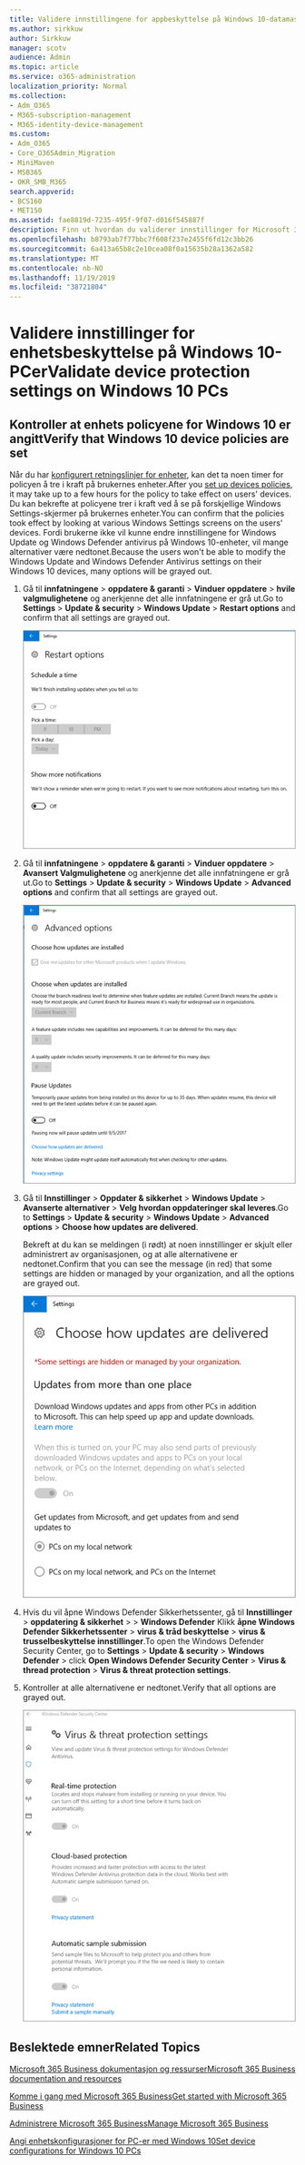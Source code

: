 ```yaml
---
title: Validere innstillingene for appbeskyttelse på Windows 10-datamaskiner
ms.author: sirkkuw
author: Sirkkuw
manager: scotv
audience: Admin
ms.topic: article
ms.service: o365-administration
localization_priority: Normal
ms.collection:
- Adm_O365
- M365-subscription-management
- M365-identity-device-management
ms.custom:
- Adm_O365
- Core_O365Admin_Migration
- MiniMaven
- MSB365
- OKR_SMB_M365
search.appverid:
- BCS160
- MET150
ms.assetid: fae8819d-7235-495f-9f07-d016f545887f
description: Finn ut hvordan du validerer innstillinger for Microsoft 365 for Business-apper på Windows 10-enheter.
ms.openlocfilehash: b8793ab7f77bbc7f608f237e2455f6fd12c3bb26
ms.sourcegitcommit: 6a413a65b8c2e10cea08f0a15635b28a1362a582
ms.translationtype: MT
ms.contentlocale: nb-NO
ms.lasthandoff: 11/19/2019
ms.locfileid: "38721804"
---
```

# <a name="validate-device-protection-settings-on-windows-10-pcs"></a><span data-ttu-id="48652-103">Validere innstillinger for enhetsbeskyttelse på Windows 10-PCer</span><span class="sxs-lookup"><span data-stu-id="48652-103">Validate device protection settings on Windows 10 PCs</span></span>

## <a name="verify-that-windows-10-device-policies-are-set"></a><span data-ttu-id="48652-104">Kontroller at enhets policyene for Windows 10 er angitt</span><span class="sxs-lookup"><span data-stu-id="48652-104">Verify that Windows 10 device policies are set</span></span>

<span data-ttu-id="48652-105">Når du har [konfigurert retningslinjer for enheter](protection-settings-for-windows-10-pcs.md), kan det ta noen timer for policyen å tre i kraft på brukernes enheter.</span><span class="sxs-lookup"><span data-stu-id="48652-105">After you [set up devices policies](protection-settings-for-windows-10-pcs.md), it may take up to a few hours for the policy to take effect on users' devices.</span></span> <span data-ttu-id="48652-106">Du kan bekrefte at policyene trer i kraft ved å se på forskjellige Windows Settings-skjermer på brukernes enheter.</span><span class="sxs-lookup"><span data-stu-id="48652-106">You can confirm that the policies took effect by looking at various Windows Settings screens on the users' devices.</span></span> <span data-ttu-id="48652-107">Fordi brukerne ikke vil kunne endre innstillingene for Windows Update og Windows Defender antivirus på Windows 10-enheter, vil mange alternativer være nedtonet.</span><span class="sxs-lookup"><span data-stu-id="48652-107">Because the users won't be able to modify the Windows Update and Windows Defender Antivirus settings on their Windows 10 devices, many options will be grayed out.</span></span>
  
1. <span data-ttu-id="48652-108">Gå til **innfatningene** \> **oppdatere &amp; garanti** \> **Vinduer oppdatere** \> **hvile valgmulighetene** og anerkjenne det alle innfatningene er grå ut.</span><span class="sxs-lookup"><span data-stu-id="48652-108">Go to **Settings** \> **Update &amp; security** \> **Windows Update** \> **Restart options** and confirm that all settings are grayed out.</span></span> 
    
    ![Alle hvile valgmulighetene er grå ut.](media/31308da9-18b0-47c5-bbf6-d5fa6747c376.png)
  
2. <span data-ttu-id="48652-110">Gå til **innfatningene** \> **oppdatere &amp; garanti** \> **Vinduer oppdatere** \> **Avansert Valgmulighetene** og anerkjenne det alle innfatningene er grå ut.</span><span class="sxs-lookup"><span data-stu-id="48652-110">Go to **Settings** \> **Update &amp; security** \> **Windows Update** \> **Advanced options** and confirm that all settings are grayed out.</span></span> 
    
    ![Vinduer avansert oppdaterer valgmulighetene er alle grå ut.](media/049cf281-d503-4be9-898b-c0a3286c7fc2.png)
  
3. <span data-ttu-id="48652-112">Gå til **Innstillinger** \> **Oppdater &amp; sikkerhet** \> **Windows Update** \> **Avanserte alternativer** \> **Velg hvordan oppdateringer skal leveres**.</span><span class="sxs-lookup"><span data-stu-id="48652-112">Go to **Settings** \> **Update &amp; security** \> **Windows Update** \> **Advanced options** \> **Choose how updates are delivered**.</span></span>
    
    <span data-ttu-id="48652-113">Bekreft at du kan se meldingen (i rødt) at noen innstillinger er skjult eller administrert av organisasjonen, og at alle alternativene er nedtonet.</span><span class="sxs-lookup"><span data-stu-id="48652-113">Confirm that you can see the message (in red) that some settings are hidden or managed by your organization, and all the options are grayed out.</span></span>
    
    ![Velg hvordan oppdateringer leveres siden, angir at innstillingene er skjult eller administrert av organisasjonen.](media/6b3e37c5-da41-4afd-9983-b4f406216b59.png)
  
4. <span data-ttu-id="48652-115">Hvis du vil åpne Windows Defender Sikkerhetssenter, gå til **Innstillinger** \> **oppdatering &amp; sikkerhet** \> \> **Windows Defender** Klikk **åpne Windows Defender Sikkerhetssenter** \> **virus &amp; tråd beskyttelse** \> **virus &amp; trusselbeskyttelse innstillinger**.</span><span class="sxs-lookup"><span data-stu-id="48652-115">To open the Windows Defender Security Center, go to **Settings** \> **Update &amp; security** \> **Windows Defender** \> click **Open Windows Defender Security Center** \> **Virus &amp; thread protection** \> **Virus &amp; threat protection settings**.</span></span> 
    
5. <span data-ttu-id="48652-116">Kontroller at alle alternativene er nedtonet.</span><span class="sxs-lookup"><span data-stu-id="48652-116">Verify that all options are grayed out.</span></span> 
    
    ![Innstillingene for virus-og trusselbeskyttelse er nedtonet.](media/9ca68d40-a5d9-49d7-92a4-c581688b5926.png)
  
## <a name="related-topics"></a><span data-ttu-id="48652-118">Beslektede emner</span><span class="sxs-lookup"><span data-stu-id="48652-118">Related Topics</span></span>

[<span data-ttu-id="48652-119">Microsoft 365 Business dokumentasjon og ressurser</span><span class="sxs-lookup"><span data-stu-id="48652-119">Microsoft 365 Business documentation and resources</span></span>](https://go.microsoft.com/fwlink/p/?linkid=853701)
  
[<span data-ttu-id="48652-120">Komme i gang med Microsoft 365 Business</span><span class="sxs-lookup"><span data-stu-id="48652-120">Get started with Microsoft 365 Business</span></span>](microsoft-365-business-overview.md)
  
[<span data-ttu-id="48652-121">Administrere Microsoft 365 Business</span><span class="sxs-lookup"><span data-stu-id="48652-121">Manage Microsoft 365 Business</span></span>](manage.md)
  
[<span data-ttu-id="48652-122">Angi enhetskonfigurasjoner for PC-er med Windows 10</span><span class="sxs-lookup"><span data-stu-id="48652-122">Set device configurations for Windows 10 PCs</span></span>](protection-settings-for-windows-10-pcs.md)
  

